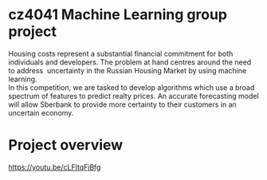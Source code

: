 # cz4041 Machine Learning group project
Housing‬‭ costs‬‭ represent‬‭ a‬‭ substantial‬‭ financial‬‭ commitment‬‭ for‬‭ both‬‭ individuals‬‭ and‬ developers.‬‭‬‭ The‬‭ problem‬ at‬‭ hand‬‭ centres‬‭ around‬‭ the‬‭ need‬‭ to‬‭ address‬‭ ‬‭ uncertainty‬‭ in‬‭ the‬‭ Russian‬‭ Housing‬ Market by using machine learning.‬\
‭In‬‭ this‬‭ competition,‬‭ we‬‭ are‬‭ tasked‬‭ to‬‭ develop‬‭ algorithms‬‭ which‬‭ use‬‭ a‬‭ broad‬‭ spectrum‬ of‬‭ features‬‭ to‬‭ predict‬‭ realty‬‭ prices.‬‭ An‬‭ accurate‬‭ forecasting‬‭ model‬‭ will‬‭ allow‬ Sberbank to provide more certainty to their customers in an uncertain economy.‬
‭
# Project overview
https://youtu.be/cLFltqFjBfg
